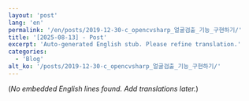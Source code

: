 ```yaml
---
layout: 'post'
lang: 'en'
permalink: '/en/posts/2019-12-30-c_opencvsharp_얼굴검출_기능_구현하기/'
title: '[2025-08-13] - Post'
excerpt: 'Auto-generated English stub. Please refine translation.'
categories:
  - 'Blog'
alt_ko: '/posts/2019-12-30-c_opencvsharp_얼굴검출_기능_구현하기/'
---
```


(*No embedded English lines found. Add translations later.*)
